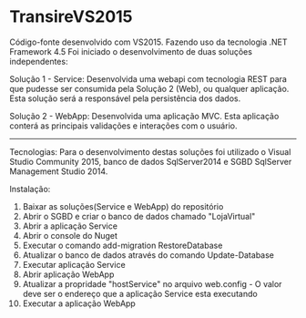 # TransireVS2015
Código-fonte desenvolvido com VS2015. Fazendo uso da tecnologia .NET Framework 4.5
Foi iniciado o desenvolvimento de duas soluções independentes:

Solução 1 - Service: Desenvolvida uma webapi com tecnologia REST para que pudesse ser consumida pela Solução 2 (Web), ou qualquer aplicação.
Esta solução será a responsável pela persistência dos dados.

Solução 2 - WebApp: Desenvolvida uma aplicação MVC. Esta aplicação conterá as principais validações e interações com o usuário.

________________________________________________________________________________________________________________________________

Tecnologias:
  Para o desenvolvimento destas soluções foi utilizado o Visual Studio Community 2015, banco de dados SqlServer2014 e SGBD SqlServer Management Studio 2014.
  
Instalação:
  1. Baixar as soluções(Service e WebApp) do repositório
  2. Abrir o SGBD e criar o banco de dados chamado "LojaVirtual"
  3. Abrir a aplicação Service
  4. Abrir o console do Nuget
  5. Executar o comando add-migration RestoreDatabase
  6. Atualizar o banco de dados através do comando Update-Database
  7. Executar aplicação Service
  8. Abrir aplicação WebApp
  9. Atualizar a propridade "hostService" no arquivo web.config - O valor deve ser o endereço que a aplicação Service esta executando
  10. Executar a aplicação WebApp
